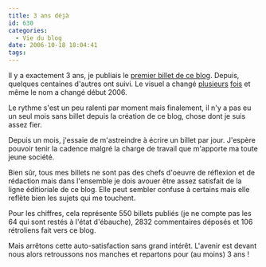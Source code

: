 ```yaml
---
title: 3 ans déjà
id: 630
categories:
  - Vie du blog
date: 2006-10-18 18:04:41
tags:
---
```


Il y a exactement 3 ans, je publiais le [premier billet de ce blog](/2003/10/18/1-une-grosse-inspiration). Depuis, quelques centaines d'autres ont suivi. Le visuel a changé [plusieurs](/2003/12/30/71-nouvel-apparat) [fois](/2006/05/03/539-attention-peinture-fraiche) et même le nom a changé début 2006.

Le rythme s'est un peu ralenti par moment mais finalement, il n'y a pas eu un seul mois sans billet depuis la création de ce blog, chose dont je suis assez fier.

Depuis un mois, j'essaie de m'astreindre à écrire un billet par jour. J'espère pouvoir tenir la cadence malgré la charge de travail que m'apporte ma toute jeune société.

Bien sûr, tous mes billets ne sont pas des chefs d'oeuvre de réflexion et de rédaction mais dans l'ensemble je dois avouer être assez satisfait de la ligne éditioriale de ce blog. Elle peut sembler confuse à certains mais elle reflète bien les sujets qui me touchent.

Pour les chiffres, cela représente 550 billets publiés (je ne compte pas les 64 qui sont restés à l'état d'ébauche), 2832 commentaires déposés et 106 rétroliens fait vers ce blog.

Mais arrêtons cette auto-satisfaction sans grand intérêt. L'avenir est devant nous alors retroussons nos manches et repartons pour (au moins) 3 ans&nbsp;!